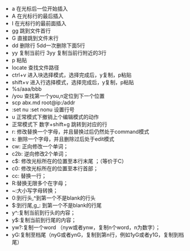 * a   在光标后一位开始插入
* A   在光标行的最后插入
* I   在光标行的最前面插入
* gg  跳到文件首行
* G   直接跳到文件末行
* dd  删除行 5dd一次删除下面5行
* yy  复制当前行  3yy 复制当前行附近的3行
* p   粘贴
* locate 查找文件路径
* ctrl+v 进入块选择模式，选择完成后，y复制，p粘贴
* shift+v 进入行选择模式，选择完成后，y复制，p粘贴
* %s/aaa/bbb
* /you 查找第一个you,n定位到下一个位置
* scp abx.md root@ip:/addr
* :set nu :set nonu 设置行号
* u 正常模式下撤销上个编辑模式的动作
* 正常模式下 数字+shift+g 跳转到对应的行
* r: 修改替换一个字母，并且替换过后仍然处于command模式
* s: 删除一个字母，并且删除过后处于edit模式
* cw: 正向修改一个单词；
* c2b: 逆向修改2个单词；
* c$: 修改光标所在的位置至本行末尾 ；（等价于C）
* c0: 修改光标所在的位置至本行首部；
* cc: 替换一行；
* R:替换无限多个在字母；
* ~:大小写字母转换；
* 0:到行头,^到第一个不是blank的行头
* $:到行尾,g_: 到第一个不是blank的行尾
* y^:复制当前到行头的内容； 
* y$:复制当前到行尾的内容； 
* yw?:复制一个word （nyw或者ynw，复制n个word，n为数字）； 
* yG:复制至档尾（nyG或者ynG，复制到第n行，例如1yG或者y1G，复制到档尾）
